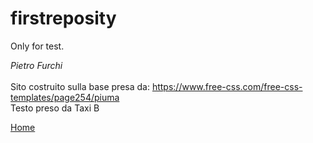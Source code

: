 # firstreposity
Only for test.

*Pietro Furchi*
<br><br>
Sito costruito sulla base presa da: https://www.free-css.com/free-css-templates/page254/piuma
<br>Testo preso da Taxi B

<a href="#"> Home </a>
